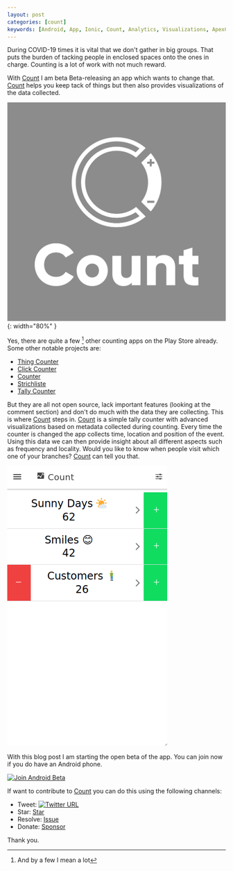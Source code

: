 ```yaml
---
layout: post
categories: [count]
keywords: [Android, App, Ionic, Count, Analytics, Visualizations, ApexCharts]
---
```


During COVID-19 times it is vital that we don't gather in big groups.
That puts the burden of tacking people in enclosed spaces onto the ones in
charge. Counting is a lot of work with not much reward.

With [Count][count-github] I am beta Beta-releasing an app which wants to change
that. [Count][count-github] helps you keep tack of things but then also provides
visualizations of the data collected.

![Count](/static/posts/count-beta-release/count.jpg){: width="80%" }

Yes, there are quite a few [^1] other counting apps on the Play Store already.
Some other notable projects are:

* [Thing Counter](https://play.google.com/store/apps/details?id=de.sleak.thingcounter&hl=en)
* [Click Counter](https://play.google.com/store/apps/details?id=com.useless.counter&hl=en)
* [Counter](https://play.google.com/store/apps/details?id=me.tsukanov.counter&hl=en)
* [Strichliste](https://play.google.com/store/apps/details?id=de.cliff.strichliste&hl=en)
* [Tally Counter](https://play.google.com/store/apps/details?id=com.visiativity.tallycounter&hl=en)

But they are all not open source, lack important features (looking at the comment
section) and don't do much with the data they are collecting. This is where
[Count][count-github] steps in. [Count][count-github] is a simple tally counter
with advanced visualizations based on metadata collected during counting. Every
time the counter is changed the app collects time, location and position of the
event. Using this data we can then provide insight about all different aspects
such as frequency and locality. Would you like to know when people visit which
one of your branches? [Count][count-github] can tell you that.

![Count Preview](/static/posts/count-beta-release/preview.gif)

With this blog post I am starting the open beta of the app. You can join
now if you do have an Android phone.

[![Join Android Beta](https://img.shields.io/badge/Join%20Android%20Beta-NOW!-brightgreen)](https://play.google.com/apps/testing/ch.duckpond.count)

If want to contribute to [Count][count-github] you can do this using the
following channels:

<script async defer src="https://buttons.github.io/buttons.js"></script>

* Tweet: [![Twitter URL](https://img.shields.io/twitter/url?label=%23CountApp&url=https%3A%2F%2Fgithub.com%2FEnteee%2Fcount)](https://twitter.com/intent/tweet?text=Count%2C%20Visualize%2C%20Understand&hashtags=CountApp,Ionic,JavaScript,TypeScript&url=https%3A%2F%2Fgithub.com%2FEnteee%2Fcount)
* Star: <a class="github-button" href="https://github.com/Enteee/count" data-icon="octicon-star" data-show-count="true" aria-label="Star Enteee/count on GitHub">Star</a>
* Resolve: <a class="github-button" href="https://github.com/Enteee/count/issues" data-icon="octicon-issue-opened" data-show-count="true" aria-label="Issue Enteee/count on GitHub">Issue</a>
* Donate: <a class="github-button" href="https://github.com/sponsors/Enteee" data-icon="octicon-heart" aria-label="Sponsor @Enteee on GitHub">Sponsor</a>

Thank you.

[^1]: And by a few I mean a lot

[count-github]:https://github.com/Enteee/count
